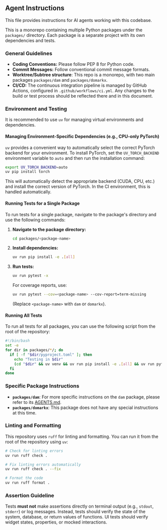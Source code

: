 ## Agent Instructions

This file provides instructions for AI agents working with this codebase.

This is a monorepo containing multiple Python packages under the `packages/` directory. Each package is a separate project with its own dependencies and tests.

### General Guidelines

*   **Coding Conventions:** Please follow PEP 8 for Python code.
*   **Commit Messages:** Follow conventional commit message formats.
*   **Worktree/Subtree structure**: This repo is a monorepo, with two main packages `packages/dam` and `packages/domarkx`.
*   **CI/CD:** The continuous integration pipeline is managed by GitHub Actions, configured in `.github/workflows/ci.yml`. Any changes to the build or test process should be reflected there and in this document.

### Environment and Testing

It is recommended to use `uv` for managing virtual environments and dependencies.

#### Managing Environment-Specific Dependencies (e.g., CPU-only PyTorch)

`uv` provides a convenient way to automatically select the correct PyTorch backend for your environment. To install PyTorch, set the `UV_TORCH_BACKEND` environment variable to `auto` and then run the installation command:

```bash
export UV_TORCH_BACKEND=auto
uv pip install torch
```

This will automatically detect the appropriate backend (CUDA, CPU, etc.) and install the correct version of PyTorch. In the CI environment, this is handled automatically.

#### Running Tests for a Single Package

To run tests for a single package, navigate to the package's directory and use the following commands:

1.  **Navigate to the package directory:**
    ```bash
    cd packages/<package-name>
    ```
2.  **Install dependencies:**
    ```bash
    uv run pip install -e .[all]
    ```
3.  **Run tests:**
    ```bash
    uv run pytest -x
    ```
    For coverage reports, use:
    ```bash
    uv run pytest --cov=<package-name> --cov-report=term-missing
    ```
    (Replace `<package-name>` with `dam` or `domarkx`).

#### Running All Tests

To run all tests for all packages, you can use the following script from the root of the repository:

```bash
#!/bin/bash
set -e
for dir in packages/*/; do
  if [ -f "$dir/pyproject.toml" ]; then
    echo "Testing in $dir"
    (cd "$dir" && uv venv && uv run pip install -e .[all] && uv run pytest -x)
  fi
done
```

### Specific Package Instructions

*   **`packages/dam`**: For more specific instructions on the `dam` package, please refer to its [AGENTS.md](packages/dam/AGENTS.md).
*   **`packages/domarkx`**: This package does not have any special instructions at this time.

### Linting and Formatting

This repository uses `ruff` for linting and formatting. You can run it from the root of the repository using `uv`:

```bash
# Check for linting errors
uv run ruff check .

# Fix linting errors automatically
uv run ruff check . --fix

# Format the code
uv run ruff format .
```

### Assertion Guideline

Tests **must not** make assertions directly on terminal output (e.g., `stdout`, `stderr`) or log messages. Instead, tests should verify the state of the system, database, or return values of functions. UI tests should verify widget states, properties, or mocked interactions.
